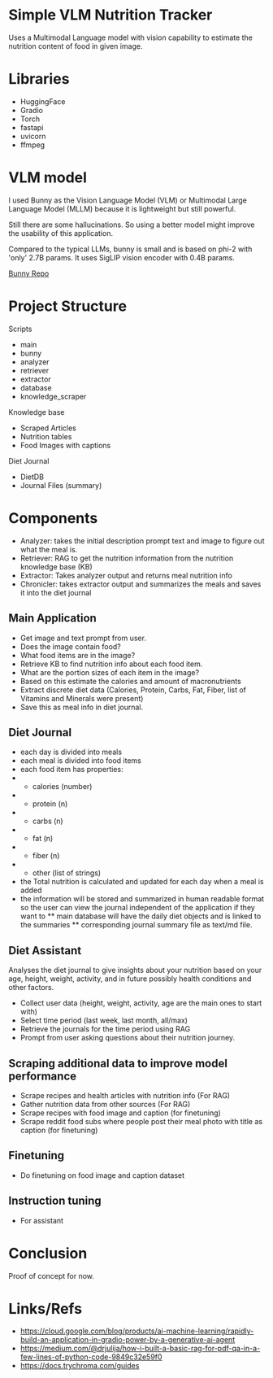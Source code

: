 # Simple VLM Nutrition Tracker

Uses a Multimodal Language model with vision capability to estimate the nutrition content of food in given image.

# Libraries

* HuggingFace
* Gradio
* Torch
* fastapi
* uvicorn
* ffmpeg

# VLM model

I used Bunny as the Vision Language Model (VLM) or Multimodal Large Language Model (MLLM) because it is lightweight but still powerful. 

Still there are some hallucinations. So using a better model might improve the usability of this application.

Compared to the typical LLMs, bunny is small and is based on phi-2 with 'only' 2.7B params.
It uses SigLIP vision encoder with 0.4B params.

[Bunny Repo](https://github.com/BAAI-DCAI/Bunny?tab=readme-ov-file)

# Project Structure

Scripts
- main
- bunny
- analyzer
- retriever
- extractor
- database
- knowledge\_scraper

Knowledge base
- Scraped Articles
- Nutrition tables
- Food Images with captions

Diet Journal
- DietDB
- Journal Files (summary)

# Components

* Analyzer: takes the initial description prompt text and image to figure out what the meal is.
* Retriever: RAG to get the nutrition information from the nutrition knowledge base (KB)
* Extractor: Takes analyzer output and returns meal nutrition info
* Chronicler: takes extractor output and summarizes the meals and saves it into the diet journal

## Main Application

* Get image and text prompt from user.
* Does the image contain food?
* What food items are in the image?
* Retrieve KB to find nutrition info about each food item.
* What are the portion sizes of each item in the image?
* Based on this estimate the calories and amount of macronutrients
* Extract discrete diet data (Calories, Protein, Carbs, Fat, Fiber, list of Vitamins and Minerals were present)
* Save this as meal info in diet journal.

## Diet Journal
* each day is divided into meals
* each meal is divided into food items
* each food item has properties:
* * calories (number)
* * protein (n)
* * carbs (n)
* * fat (n)
* * fiber (n)
* * other (list of strings)
* the Total nutrition is calculated and updated for each day when a meal is added
* the information will be stored and summarized in human readable format so the user can view the journal independent of the application if they want to
** main database will have the daily diet objects and is linked to the summaries
** corresponding journal summary file as text/md file.

## Diet Assistant 
Analyses the diet journal to give insights about your nutrition based on your age, height, weight, activity, and in future possibly health conditions and other factors.

* Collect user data (height, weight, activity, age are the main ones to start with)
* Select time period (last week, last month, all/max)
* Retrieve the journals for the time period using RAG
* Prompt from user asking questions about their nutrition journey.

## Scraping additional data to improve model performance
* Scrape recipes and health articles with nutrition info (For RAG)
* Gather nutrition data from other sources (For RAG)
* Scrape recipes with food image and caption (for finetuning)
* Scrape reddit food subs where people post their meal photo with title as caption (for finetuning)

## Finetuning
* Do finetuning on food image and caption dataset

## Instruction tuning
* For assistant

# Conclusion

Proof of concept for now.

# Links/Refs

* https://cloud.google.com/blog/products/ai-machine-learning/rapidly-build-an-application-in-gradio-power-by-a-generative-ai-agent
* https://medium.com/@drjulija/how-i-built-a-basic-rag-for-pdf-qa-in-a-few-lines-of-python-code-9849c32e59f0
* https://docs.trychroma.com/guides

